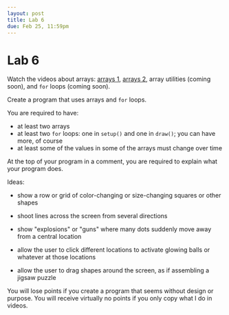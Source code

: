 ```yaml
---
layout: post
title: Lab 6
due: Feb 25, 11:59pm
---
```


# Lab 6

Watch the videos about arrays:
[arrays 1](/videos/2013-02-18-arrays-1.html),
[arrays 2](/videos/2013-02-18-arrays-2.html), array utilities (coming
soon), and `for` loops (coming soon).

Create a program that uses arrays and `for` loops.

You are required to have:

- at least two arrays
- at least two `for` loops: one in `setup()` and one in `draw()`; you
  can have more, of course
- at least some of the values in some of the arrays must change over
  time
  
At the top of your program in a comment, you are required to explain
what your program does.

Ideas:

- show a row or grid of color-changing or size-changing squares or
  other shapes

- shoot lines across the screen from several directions

- show "explosions" or "guns" where many dots suddenly move away from
  a central location
  
- allow the user to click different locations to activate glowing
  balls or whatever at those locations
  
- allow the user to drag shapes around the screen, as if assembling a
  jigsaw puzzle
  
You will lose points if you create a program that seems without design
or purpose. You will receive virtually no points if you only copy what
I do in videos.

